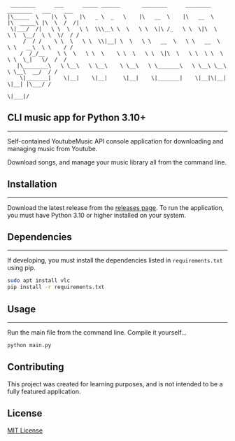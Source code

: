 ```
 ________      ___      _____ ______       ________      ________      ________   ___    ___ 
|\_____  \    |\  \    |\   _ \  _   \    |\   __  \    |\   __  \    |\  _____\ |\  \  /  /|
 \|___/  /|   \ \  \   \ \  \\\__\ \  \   \ \  \|\ /_   \ \  \|\  \   \ \  \__/  \ \  \/  / /
     /  / /    \ \  \   \ \  \\|__| \  \   \ \   __  \   \ \   __  \   \ \   __\  \ \    / / 
    /  /_/__    \ \  \   \ \  \    \ \  \   \ \  \|\  \   \ \  \ \  \   \ \  \_|   \/  /  /  
   |\________\   \ \__\   \ \__\    \ \__\   \ \_______\   \ \__\ \__\   \ \__\  __/  / /    
    \|_______|    \|__|    \|__|     \|__|    \|_______|    \|__|\|__|    \|__| |\___/ /     
                                                                                \|___|/ 
```
## CLI music app for Python 3.10+

---

Self-contained YoutubeMusic API console application for 
downloading and managing music from Youtube.

Download songs, and manage your music library all from the command line.

## Installation

---

Download the latest release from the [releases page](https://github.com/rzimmerdev/zimbafy/releases).
To run the application, you must have Python 3.10 or higher installed on your system.

## Dependencies

---

If developing, you must install the dependencies listed in `requirements.txt` using pip.

```bash
sudo apt install vlc
pip install -r requirements.txt
```

## Usage

---

Run the main file from the command line. Compile it yourself...

```bash
python main.py
```


## Contributing
This project was created for learning purposes, and is not intended to be a fully featured application.

## License
[MIT License](LICENSE)
